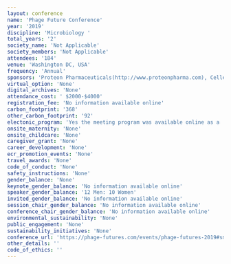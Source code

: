 ```yaml
---
layout: conference 
name: 'Phage Future Conference'
year: '2019'
discipline: 'Microbiology '
total_years: '2'
society_name: 'Not Applicable'
society_members: 'Not Applicable'
attendees: '184'
venue: 'Washington DC, USA'
frequency: 'Annual'
sponsors: 'Proteon Pharmaceuticals(http://www.proteonpharma.com), Cellexus(http://www.cellexus.com/),Cela Cells(https://clean-cells.com/), Phage, Therapy, Application and Research (https://home.liebertpub.com/publications/phage/652), Jafral(https://jafral.com/), Myriadelab(http://www.myriadelab.com/en/), Phagelux(http://www.phagelux.com/)'
virtual_option: 'None'
digital_archives: 'None'
attendance_cost: ' $2000-$4000'
registration_fee: 'No information available online'
carbon_footprint: '368'
other_carbon_footprint: '92'
electonic_program: 'Yes the meeting program was available online as a .pdf file on the conference website.'
onsite_maternity: 'None'
onsite_childcare: 'None'
caregiver_grant: 'None'
career_development: 'None'
ecr_promotion_events: 'None'
travel_awards: 'None'
code_of_conduct: 'None'
safety_instructions: 'None'
gender_balance: 'None'
keynote_gender_balance: 'No information available online'
speaker_gender_balance: '12 Men: 10 Women'
invited_gender_balance: 'No information available online'
session_chair_gender_balance: 'No information available online'
conference_chair_gender_balance: 'No information available online'
environmental_sustainability: 'None'
public_engagement: 'None'
sustainability_initiatives: 'None'
conference_url: 'https://phage-futures.com/events/phage-futures-2019#smooth-scroll-top'
other_details: ''
code_of_ethics: ''
---
```

